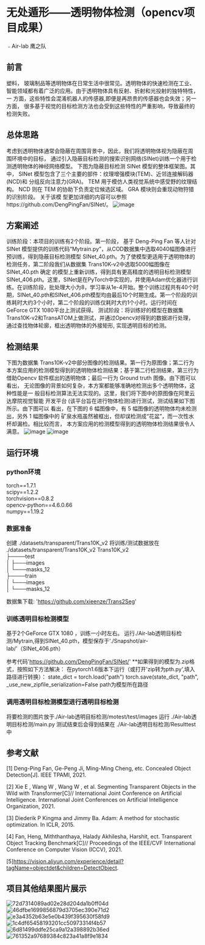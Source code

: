 # 无处遁形——透明物体检测（opencv项目成果）
﹣Air-lab 鹰之队

## 前言
塑料， 玻璃制品等透明物体在日常生活中很常见。透明物体的快速检测在工业、
智能领域都有着广泛的应用。由于透明物体具有反射、折射和光投射的独特特性，一
方面，这些特性会混淆机器人的传感器,即便是再昂贵的传感器也会失效；另一方面，
很多基于视觉的目标检测方法也会受到这些特性的严重影响，导致最终的检测失败。

## 总体思路
考虑到透明物体通常会隐蔽在周围背景中，因此，我们将透明物体视为隐蔽在周
围环境中的目标， 通过引入隐蔽目标检测的搜索识别网络(SINet)训练一个用于检
测透明物体的神经网络模型。 下图为隐蔽目标检测 SINet 模型的整体框架图。其中，
SINet 模型包含了三个主要的部件：纹理增强模块(TEM)、近邻连接解码器(NCD)和
分组反向注意力(GRA)。 TEM 用于模仿人类视觉系统中感受野的纹理结构。 NCD 则在
TEM 的协助下负责定位候选区域。 GRA 模块则会重现动物狩猎的识别阶段。 关于该模
型更加详细的内容可以参照https://github.com/DengPingFan/SINet/。
![image](https://user-images.githubusercontent.com/120435702/208241730-7236b7c0-45d0-4950-ad27-c1c0c92ea105.png)

## 方案阐述
训练阶段：本项目的训练有2个阶段。第一阶段， 基于 Deng-Ping Fan 等人针对 SINet 模型提供的训练代码“Mytrain.py”，从COD数据集中选取4040幅图像进行预训练，得到隐蔽目标检测模型 SINet_40.pth。为了使模型更适用于透明物体的检测任务，第二阶段我们从数据集 Trans10K-v2中选取5000幅图像在 SINet_40.pth 确定 的模型上重新训练，得到具有更高精度的透明目标检测模型 SINet_406.pth。这里，SINet是在PyTorch中实现的，并使用Adam优化器进行训练。在训练阶段，批处理大小为8，学习率从1e-4开始。整个训练过程共有40个时期，SINet_40.pth和SINet_406.pth模型均由最后10个时期生成。第一个阶段的训练耗时大约3个小时，第二个阶段的训练仅耗时大约1个小时。运行时间在GeForce GTX 1080平台上测试获得。
测试阶段：将训练好的模型在数据集Trans10K-v2和TransATOM上做测试，并通过Opencv对得到的数据进行处理，通过查找物体轮廓，框出透明物体的外接矩形,
实现透明目标的检测。

## 检测结果
下图为数据集 Trans10K-v2中部分图像的检测结果。第一行为原图像；第二行为本方案应用的检测模型得到的透明物体检测结果；基于第二行检测结果，第三行为借助Opencv 软件框出的透明物体；最后一行为 Ground truth 图像。由下图可以看出， 无论图像的背景如何复杂，本方案都能够准确地检测出多个透明物体，这种性能是一 般目标检测算法无法实现的。这里，我们将下图中的原图像在阿里云达摩院视觉智能 开发平台 (该平台旨在进行物体检测)进行测试，测试结果如下图所示。由下图可以 看出，在下图的 6 幅图像中，有 5 幅图像的透明物体均未检测出，另外 1 幅图像中的 矿泉水瓶虽然被框出，但却误检测成“花盆”，而一次性水杯却漏检。相比较而言，
本方案应用的检测模型得到的透明物体检测结果很令人满意。
![image](https://user-images.githubusercontent.com/120435702/208242080-e483e053-e78a-42bd-9495-fede0a1e0544.png)
![image](https://user-images.githubusercontent.com/120435702/208242103-4131e639-5eec-4a3f-9f31-8ad0f9b027e2.png)


## 运行环境
### python环境
torch==1.7.1  
scipy==1.2.2  
torchvision==0.8.2  
opencv-python==4.6.0.66  
numpy==1.19.2  

### 数据准备
创建 ./datasets/transparent/Trans10K_v2 
将训练/测试数据放在 ./datasets/transparent/Trans10K_v2
 Trans10K_v2  
 ├────test  
 │    ├───images  
 │    └───masks_12  
 ├────train  
 │    └───images  
 │    └───masks_12  
      
 数据集下载: 'https://github.com/xieenze/Trans2Seg'

### 训练透明目标检测模型
基于2个GeForce GTX 1080 ，训练一小时左右。
运行./Air-lab透明目标检测/Mytrain,得到SINet_40.pth，模型保存于'./Snapshot/air-lab/'（SINet_406.pth）

参考代码'https://github.com/DengPingFan/SINet/'
**如果得到的模型为.zip格式，按照如下方法解决：
在pytorch1.6版本下运行（或打开'zip转为pth.py',填入路径进行转换）：
state_dict = torch.load("path")
torch.save(state_dict, "path", _use_new_zipfile_serialization=False
path为模型所在路径

### 调用透明目标检测模型进行透明目标检测
将要检测的图片放于./Air-lab透明目标检测/motest/test/images
运行 ./Air-lab透明目标检测/main.py
测试结束后会得到结果在 ./Air-lab透明目标检测/Resulttest 中

## 参考文献
[1] Deng-Ping Fan, Ge-Peng Ji, Ming-Ming Cheng, etc. Concealed Object Detection[J]. IEEE TPAMI, 2021. 

[2] Xie E , Wang W , Wang W , et al. Segmenting Transparent Objects in the Wild with Transformer[C]// International Joint
Conference on Artificial Intelligence. International Joint Conferences on Artificial Intelligence Organization, 2021. 

[3] Diederik P Kingma and Jimmy Ba. Adam: A method for stochastic optimization. In ICLR, 2015. 

[4] Fan, Heng, Miththanthaya, Halady Akhilesha, Harshit, ect. Transparent Object Tracking
Benchmark[C]// Proceedings of the IEEE/CVF International Conference on Computer Vision (ICCV), 2021. 

[5]https://vision.aliyun.com/experience/detail?tagName=objectdet&children=DetectObject.

## 项目其他结果图片展示
![72d7314089ad02e28d204da1b0ff04d](https://user-images.githubusercontent.com/120435702/208233610-d843787e-64ae-4e7f-a85e-2c50bfa2a685.jpg)
![46dfbe1699856879d3705ec390e71d2](https://user-images.githubusercontent.com/120435702/208233611-56f29db7-8d09-440c-aeda-7f6e936aaf8f.jpg)
![e3a4352b63e5e0b439f395630f58fd9](https://user-images.githubusercontent.com/120435702/208233619-cb7e3077-5801-41ff-afd7-9a3f27a64575.jpg)
![1c4df65458193201cc50973314f4b57](https://user-images.githubusercontent.com/120435702/208233623-a46a0141-b023-43b2-859d-372f05cffd5d.jpg)
![6d81499ddfe25ca9a12a398892b36ed](https://user-images.githubusercontent.com/120435702/208233625-0a337bb0-501c-49c1-82b5-859c6275d7fe.jpg)
![761352a97689384c823a41a8f9e1834](https://user-images.githubusercontent.com/120435702/208233630-360a547f-42fb-4a6e-bdcc-986101e1205d.jpg)

